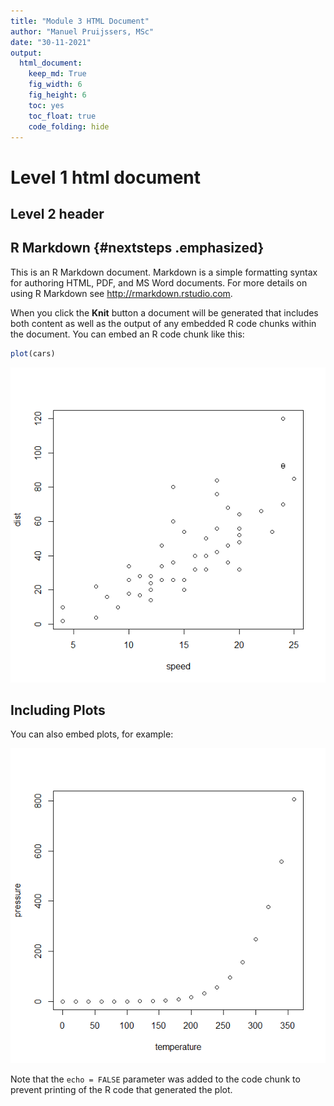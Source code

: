 ```yaml
---
title: "Module 3 HTML Document"
author: "Manuel Pruijssers, MSc"
date: "30-11-2021"
output: 
  html_document:
    keep_md: True
    fig_width: 6
    fig_height: 6
    toc: yes
    toc_float: true
    code_folding: hide
---
```



# Level 1 html document
## Level 2 header

## R Markdown {#nextsteps .emphasized}

This is an R Markdown document. Markdown is a simple formatting syntax for authoring HTML, PDF, and MS Word documents. For more details on using R Markdown see <http://rmarkdown.rstudio.com>.

When you click the **Knit** button a document will be generated that includes both content as well as the output of any embedded R code chunks within the document. You can embed an R code chunk like this:


```r
plot(cars)
```

![](html_document_files/figure-html/cars-1.png)<!-- -->

## Including Plots

You can also embed plots, for example:

![](html_document_files/figure-html/pressure-1.png)<!-- -->

Note that the `echo = FALSE` parameter was added to the code chunk to prevent printing of the R code that generated the plot.
